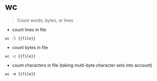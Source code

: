 # wc

> Count words, bytes, or lines

- count lines in file

`wc -l {{file}}`

- count bytes in file

`wc -c {{file}}`

- count characters in file (taking multi-byte character sets into account)

`wc -m {{file}}`

